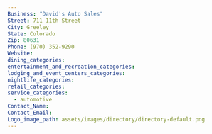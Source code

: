 ```yaml
---
Business: "David's Auto Sales"
Street: 711 11th Street
City: Greeley
State: Colorado
Zip: 80631
Phone: (970) 352-9290
Website:
dining_categories:
entertainment_and_recreation_categories:
lodging_and_event_centers_categories:
nightlife_categories:
retail_categories:
service_categories:
  - automotive
Contact_Name:
Contact_Email:
Logo_image_path: assets/images/directory/directory-default.png
---
```



